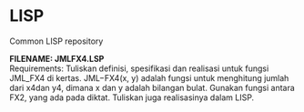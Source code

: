 # LISP
Common LISP repository

<b>FILENAME: JMLFX4.LSP</b><br>
Requirements: Tuliskan definisi, spesifikasi dan realisasi untuk fungsi JML_FX4 di kertas. JML−FX4(x, y) adalah fungsi untuk menghitung jumlah dari x4dan y4, dimana x dan y adalah bilangan bulat. Gunakan fungsi antara FX2, yang ada pada diktat. Tuliskan juga realisasinya dalam LISP.
